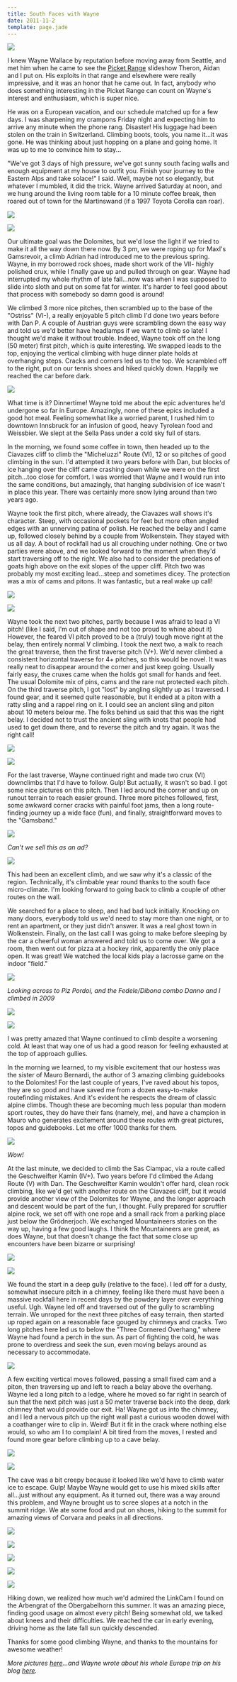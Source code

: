```yaml
---
title: South Faces with Wayne
date: 2011-11-2
template: page.jade
---
```


[![](http://farm7.static.flickr.com/6116/6306077970_d4d622f594.jpg)](http://www.flickr.com/photos/ripsawridge/6306077970/)
  
I knew Wayne Wallace by reputation before moving away from Seattle, and
met him when he came to see the [Picket Range](http://www.mountainwerks.org/cma/2004/pickets/index.html) slideshow
Theron, Aidan and I put on. His exploits in that range and elsewhere were
really impressive, and it was an honor that he came out. In fact, anybody
who does something interesting in the Picket Range can count on Wayne's
interest and enthusiasm, which is super nice.
  
  
He was on a European vacation, and our schedule matched up for a few days.
I was sharpening my crampons Friday night and expecting him to arrive any
minute when the phone rang. Disaster! His luggage had been stolen on the
train in Switzerland. Climbing boots, tools, you name it...it was gone.
He was thinking about just hopping on a plane and going home. It was up
to me to convince him to stay...
  
  
"We've got 3 days of high pressure, we've got sunny south facing walls
and enough equipment at my house to outfit you. Finish your journey to
the Eastern Alps and take solace!" I said. Well, maybe not so elegantly,
but whatever I mumbled, it did the trick. Wayne arrived Saturday at noon,
and we hung around the living room table for a 10 minute coffee break,
then roared out of town for the Martinswand (if a 1997 Toyota Corolla can
roar).
  
  
[![](http://farm7.static.flickr.com/6234/6306079144_ddcc7527da.jpg)](http://www.flickr.com/photos/ripsawridge/6306079144/)
  
[![](http://farm7.static.flickr.com/6110/6305559255_3c052afa3f.jpg)](http://www.flickr.com/photos/ripsawridge/6305559255/)
  
  
Our ultimate goal was the Dolomites, but we'd lose the light if we tried
to make it all the way down there now. By 3 pm, we were roping up for Maxl's
Gamsrevoir, a climb Adrian had introduced me to the previous spring. Wayne,
in my borrowed rock shoes, made short work of the VII- highly polished
crux, while I finally gave up and pulled through on gear. Wayne had interrupted
my whole rhythm of late fall...now was when I was supposed to slide into
sloth and put on some fat for winter. It's harder to feel good about that
process with somebody so damn good is around!
  
  
We climbed 3 more nice pitches, then scrambled up to the base of the "Ostriss"
(VI-), a really enjoyable 5 pitch climb I'd done two years before with
Dan P. A couple of Austrian guys were scrambling down the easy way and
told us we'd better have headlamps if we want to climb so late! I thought
we'd make it without trouble. Indeed, Wayne took off on the long (50 meter)
first pitch, which is quite interesting. We swapped leads to the top, enjoying
the vertical climbing with huge dinner plate holds at overhanging steps.
Cracks and corners led us to the top. We scrambled off to the right, put
on our tennis shoes and hiked quickly down. Happily we reached the car
before dark.
  
  
[![](http://farm7.static.flickr.com/6116/6306079938_3732289ed7_b.jpg)](http://www.flickr.com/photos/ripsawridge/6306079938/)
  
  
What time is it? Dinnertime! Wayne told me about the epic adventures he'd
undergone so far in Europe. Amazingly, none of these epics included a good
hot meal. Feeling somewhat like a worried parent, I rushed him to downtown
Innsbruck for an infusion of good, heavy Tyrolean food and Weissbier. We
slept at the Sella Pass under a cold sky full of stars.
  
  
In the morning, we found some coffee in town, then headed up to the Ciavazes
cliff to climb the "Micheluzzi" Route (VI), 12 or so pitches of good climbing
in the sun. I'd attempted it two years before with Dan, but blocks of ice
hanging over the cliff came crashing down while we were on the first pitch...too
close for comfort. I was worried that Wayne and I would run into the same
conditions, but amazingly, that hanging subdivision of ice wasn't in place
this year. There was certainly more snow lying around than two years ago.
  
  
Wayne took the first pitch, where already, the Ciavazes wall shows it's
character. Steep, with occasional pockets for feet but more often angled
edges with an unnerving patina of polish. He reached the belay and I came
up, followed closely behind by a couple from Wolkenstein. They stayed with
us all day. A bout of rockfall had us all crouching under nothing. One
or two parties were above, and we looked forward to the moment when they'd
start traversing off to the right. We also had to consider the predations
of goats high above on the exit slopes of the upper cliff. Pitch two was
probably my most exciting lead...steep and sometimes dicey. The protection
was a mix of cams and pitons. It was fantastic, but a real wake up call!
  
  
[![](http://farm7.static.flickr.com/6049/6305560243_a7ba8d5bb9.jpg)](http://www.flickr.com/photos/ripsawridge/6305560243/)
  
[![](http://farm7.static.flickr.com/6097/6306083774_e225c5dcc4.jpg)](http://www.flickr.com/photos/ripsawridge/6306083774/)
  
  
Wayne took the next two pitches, partly because I was afraid to lead a
VI pitch! (like I said, I'm out of shape and not too proud to whine about
it) However, the feared VI pitch proved to be a (truly) tough move right
at the belay, then entirely normal V climbing. I took the next two, a walk
to reach the great traverse, then the first traverse pitch (V+). We'd never
climbed a consistent horizontal traverse for 4+ pitches, so this would
be novel. It was really neat to disappear around the corner and just keep
going. Usually fairly easy, the cruxes came when the holds got small for
hands and feet. The usual Dolomite mix of pins, cams and the rare nut protected
each pitch. On the third traverse pitch, I got "lost" by angling slightly
up as I traversed. I found gear, and it seemed quite reasonable, but it
ended at a piton with a ratty sling and a rappel ring on it. I could see
an ancient sling and piton about 10 meters below me. The folks behind us
said that this was the right belay. I decided not to trust the ancient
sling with knots that people had used to get down there, and to reverse
the pitch and try again. It was the right call!
  
  
[![](http://farm7.static.flickr.com/6108/6306087272_0854bda293_b.jpg)](http://www.flickr.com/photos/ripsawridge/6306087272/)
  
[![](http://farm7.static.flickr.com/6048/6305573505_ebe3a57a91_b.jpg)](http://www.flickr.com/photos/ripsawridge/6305573505/)
  
  
For the last traverse, Wayne continued right and made two crux (VI) downclimbs
that I'd have to follow. Gulp! But actually, it wasn't so bad. I got some
nice pictures on this pitch. Then I led around the corner and up on runout
terrain to reach easier ground. Three more pitches followed, first, some
awkward corner cracks with painful foot jams, then a long route-finding
journey up a wide face (fun), and finally, straightforward moves to the
"Gamsband."
  
  
[![](http://farm7.static.flickr.com/6216/6305567461_f8d3929172.jpg)](http://www.flickr.com/photos/ripsawridge/6305567461/)
  
_Can't we sell this as an ad?_
  
[![](http://farm7.static.flickr.com/6095/6306091302_2e727836cd.jpg)](http://www.flickr.com/photos/ripsawridge/6306091302/)
  
  
This had been an excellent climb, and we saw why it's a classic of the
region. Technically, it's climbable year round thanks to the south face
micro-climate. I'm looking forward to going back to climb a couple of other
routes on the wall.
  
  
We searched for a place to sleep, and had bad luck initially. Knocking
on many doors, everybody told us we'd need to stay more than one night,
or to rent an apartment, or they just didn't answer. It was a real ghost
town in Wolkenstein. Finally, on the last call I was going to make before
sleeping by the car a cheerful woman answered and told us to come over.
We got a room, then went out for pizza at a hockey rink, apparently the
only place open. It was great! We watched the local kids play a lacrosse
game on the indoor "field."
  
  
[![](http://farm7.static.flickr.com/6234/6306099860_4aa2371fbf.jpg)](http://www.flickr.com/photos/ripsawridge/6306099860/)
  
_Looking across to Piz Pordoi, and the Fedele/Dibona combo Danno and I climbed in 2009_
  
[![](http://farm7.static.flickr.com/6096/6306100254_5e64ba4d19.jpg)](http://www.flickr.com/photos/ripsawridge/6306100254/)
  
[![](http://farm7.static.flickr.com/6111/6305578409_0566ab7ef4.jpg)](http://www.flickr.com/photos/ripsawridge/6305578409/)
  
  
I was pretty amazed that Wayne continued to climb despite a worsening
cold. At least that way one of us had a good reason for feeling exhausted
at the top of approach gullies.
  
  
In the morning we learned, to my visible excitement that our hostess was
the sister of Mauro Bernardi, the author of 3 amazing climbing guidebooks
to the Dolomites! For the last couple of years, I've raved about his topos,
they are so good and have saved me from a dozen easy-to-make routefinding
mistakes. And it's evident he respects the dream of classic alpine climbs.
Though these are becoming much less popular than modern sport routes, they
do have their fans (namely, me), and have a champion in Mauro who generates
excitement around these routes with great pictures, topos and guidebooks.
Let me offer 1000 thanks for them.
  
  
[![](http://farm7.static.flickr.com/6234/6305578995_e1deb0d7b0.jpg)](http://www.flickr.com/photos/ripsawridge/6305578995/)
  
_Wow!_
  
  
At the last minute, we decided to climb the Sas Ciampac, via a route called
the Geschweifter Kamin (IV+). Two years before I'd climbed the Adang Route
(V) with Dan. The Geschweifter Kamin wouldn't offer hard, clean rock climbing,
like we'd get with another route on the Ciavazes cliff, but it would provide
another view of the Dolomites for Wayne, and the longer approach and descent
would be part of the fun, I thought. Fully prepared for scruffier alpine
rock, we set off with one rope and a small rack from a parking place just
below the Grödnerjoch. We exchanged Mountaineers stories on the way up,
having a few good laughs. I think the Mountaineers are great, as does Wayne,
but that doesn't change the fact that some close up encounters have been
bizarre or surprising!
  
  
[![](http://farm7.static.flickr.com/6216/6305579497_3306d93b0e_b.jpg)](http://www.flickr.com/photos/ripsawridge/6305579497/)
  
[![](http://farm7.static.flickr.com/6235/6306103668_9398b162fb_b.jpg)](http://www.flickr.com/photos/ripsawridge/6306103668/)
  
  
We found the start in a deep gully (relative to the face). I led off for
a dusty, somewhat insecure pitch in a chimney, feeling like there must
have been a massive rockfall here in recent days by the powdery layer over
everything useful. Ugh. Wayne led off and traversed out of the gully to
scrambling terrain. We unroped for the next three pitches of easy terrain,
then started up roped again on a reasonable face gouged by chimneys and
cracks. Two long pitches here led us to below the "Three Cornered Overhang,"
where Wayne had found a perch in the sun. As part of fighting the cold,
he was prone to overdress and seek the sun, even moving belays around as
necessary to accommodate.
  
  
[![](http://farm7.static.flickr.com/6219/6306104288_069eacfeec_b.jpg)](http://www.flickr.com/photos/ripsawridge/6306104288/)
  
  
A few exciting vertical moves followed, passing a small fixed cam and
a piton, then traversing up and left to reach a belay above the overhang.
Wayne led a long pitch to a ledge, where he moved so far right in search
of sun that the next pitch was just a 50 meter traverse back into the deep,
dark chimney that would provide our exit. Ha! Wayne got us into the chimney,
and I led a nervous pitch up the right wall past a curious wooden dowel
with a coathanger wire to clip in. Weird! But it fit in the crack where
nothing else would, so who am I to complain! A bit tired from the moves,
I rested and found more gear before climbing up to a cave belay.
  
  
[![](http://farm7.static.flickr.com/6057/6305585271_aa2ff3bce6_b.jpg)](http://www.flickr.com/photos/ripsawridge/6305585271/)
  
[![](http://farm7.static.flickr.com/6098/6306109198_292550c91d_b.jpg)](http://www.flickr.com/photos/ripsawridge/6306109198/)
  
  
The cave was a bit creepy because it looked like we'd have to climb water
ice to escape. Gulp! Maybe Wayne would get to use his mixed skills after
all...just without any equipment. As it turned out, there was a way around
this problem, and Wayne brought us to scree slopes at a notch in the summit
ridge. We ate some food and put on shoes, hiking to the summit for amazing
views of Corvara and peaks in all directions.
  
  
[![](http://farm7.static.flickr.com/6237/6306109782_bc099a06c9.jpg)](http://www.flickr.com/photos/ripsawridge/6306109782/)
  
[![](http://farm7.static.flickr.com/6104/6306110176_e55a05ec79.jpg)](http://www.flickr.com/photos/ripsawridge/6306110176/)
  
[![](http://farm7.static.flickr.com/6043/6305587905_5bd42aed81.jpg)](http://www.flickr.com/photos/ripsawridge/6305587905/)
  
[![](http://farm7.static.flickr.com/6213/6306111292_4bd3548fef.jpg)](http://www.flickr.com/photos/ripsawridge/6306111292/)
  
[![](http://farm7.static.flickr.com/6055/6305589369_699341a0eb.jpg)](http://www.flickr.com/photos/ripsawridge/6305589369/)
  
  
Hiking down, we realized how much we'd admired the LinkCam I found on
the Arbengrat of the Obergabelhorn this summer. It was an amazing piece,
finding good usage on almost every pitch! Being somewhat old, we talked
about knees and their difficulties. We reached the car in early evening,
driving home as the late fall sun quickly descended.
  
  
Thanks for some good climbing Wayne, and thanks to the mountains for awesome
weather!
  
  
_More pictures [here](http://www.flickr.com/photos/ripsawridge/sets/72157627911195825/)...and Wayne wrote about his whole Europe trip on his blog [here](http://waynewallace.wordpress.com/2011/10/18/trip-to-europe/)._
